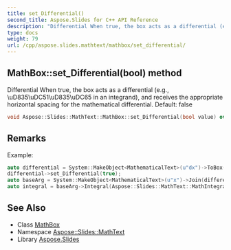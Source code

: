 ```yaml
---
title: set_Differential()
second_title: Aspose.Slides for C++ API Reference
description: "Differential When true, the box acts as a differential (e.g., \\uD835\\uDC51\\uD835\\uDC65 in an integrand), and receives the appropriate horizontal spacing for the mathematical differential. Default: false"
type: docs
weight: 79
url: /cpp/aspose.slides.mathtext/mathbox/set_differential/
---
```

## MathBox::set_Differential(bool) method


Differential When true, the box acts as a differential (e.g., \\uD835\\uDC51\\uD835\\uDC65 in an integrand), and receives the appropriate horizontal spacing for the mathematical differential. Default: false

```cpp
void Aspose::Slides::MathText::MathBox::set_Differential(bool value) override
```

## Remarks


Example: 
```cpp
auto differential = System::MakeObject<MathematicalText>(u"dx")->ToBox();
differential->set_Differential(true);
auto baseArg = System::MakeObject<MathematicalText>(u"x")->Join(differential);
auto integral = baseArg->Integral(Aspose::Slides::MathText::MathIntegralTypes::Simple, u"0", u"1");
```

## See Also

* Class [MathBox](./)
* Namespace [Aspose::Slides::MathText](../)
* Library [Aspose.Slides](../../)